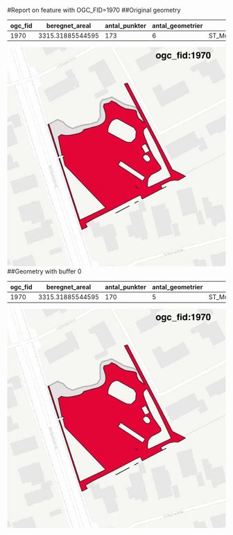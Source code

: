 #Report on feature with OGC_FID=1970
##Original geometry



| ogc_fid |  beregnet_areal  | antal_punkter | antal_geometrier |      type       |
|---------|------------------|---------------|------------------|-----------------|
|    1970 | 3315.31885544595 |           173 |                6 | ST_MultiPolygon|
![geom](../images/1970_invalid.jpg)
##Geometry with buffer 0



| ogc_fid |  beregnet_areal  | antal_punkter | antal_geometrier |      type       |
|---------|------------------|---------------|------------------|-----------------|
|    1970 | 3315.31885544595 |           170 |                5 | ST_MultiPolygon|
![geom](../images/1970_buffer0.jpg)
